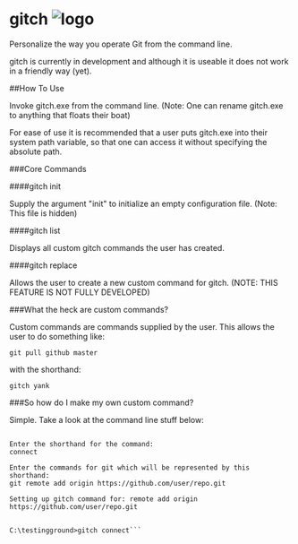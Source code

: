 gitch  ![logo](https://lh4.googleusercontent.com/-AqAkPLBtXM4/UW3oygVWHLI/AAAAAAAACF0/27mJnkGMiUQ/s77/passing.png)
=====

Personalize the way you operate Git from the command line.

gitch is currently in development and although it is useable it does not work in a friendly way (yet).

##How To Use

Invoke gitch.exe from the command line. (Note: One can rename gitch.exe to anything that floats their boat)

For ease of use it is recommended that a user puts gitch.exe into their system path variable, so that one can access it without specifying the absolute path.

###Core Commands

####gitch init

Supply the argument "init" to initialize an empty configuration file. (Note: This file is hidden)

####gitch list

Displays all custom gitch commands the user has created. 

####gitch replace

Allows the user to create a new custom command for gitch. (NOTE: THIS FEATURE IS NOT FULLY DEVELOPED)

###What the heck are custom commands?

Custom commands are commands supplied by the user. This allows the user to do something like:

```git pull github master```

with the shorthand:

```gitch yank```

###So how do I make my own custom command?

Simple. Take a look at the command line stuff below:



```C:\testingground>gitch replace

Enter the shorthand for the command:
connect

Enter the commands for git which will be represented by this shorthand:
git remote add origin https://github.com/user/repo.git

Setting up gitch command for: remote add origin https://github.com/user/repo.git


C:\testingground>gitch connect```


